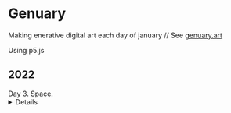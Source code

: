 # Genuary

Making enerative digital art each day of january // See [genuary.art](https://genuary.art)

Using p5.js

## 2022

<summary>
Day 3. Space.
<details>
<img src="03-space/output.gif" alt="" />
</details>
</summary>

<!--
<summary>
Day #
<details>
<img src="" alt="" />
</details>
</summary>
-->
